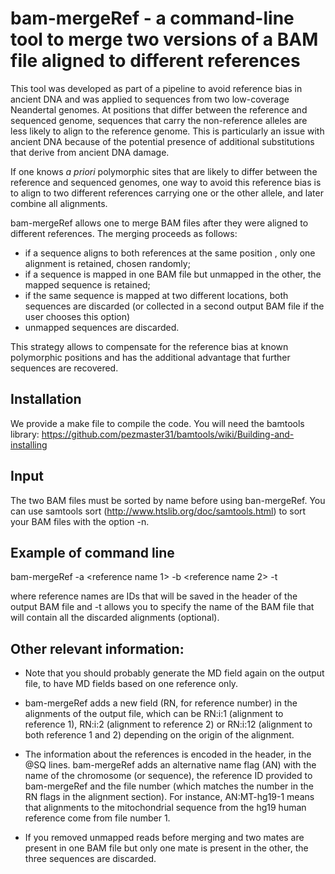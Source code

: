 # bam-mergeRef - a command-line tool to merge two versions of a BAM file aligned to different references

This tool was developed as part of a pipeline to avoid reference bias in ancient DNA and was applied to sequences from two low-coverage Neandertal genomes. At positions that differ between the reference and sequenced genome, sequences that carry the non-reference alleles are less likely to align to the reference genome. This is particularly an issue with ancient DNA because of the potential presence of additional substitutions that derive from ancient DNA damage.

If one knows *a priori* polymorphic sites that are likely to differ between the reference and sequenced genomes, one way to avoid this reference bias is to align to two different references carrying one or the other allele, and later combine all alignments.

bam-mergeRef allows one to merge BAM files after they were aligned to different references. The merging proceeds as follows:
- if a sequence aligns to both references at the same position , only one alignment is retained, chosen randomly;
- if a sequence is mapped in one BAM file but unmapped in the other, the mapped sequence is retained;
- if the same sequence is mapped at two different locations, both sequences are discarded (or collected in a second output BAM file if the user chooses this option)
- unmapped sequences are discarded.

This strategy allows to compensate for the reference bias at known polymorphic positions and has the additional advantage that further sequences are recovered.

## Installation

We provide a make file to compile the code. You will need the bamtools library: https://github.com/pezmaster31/bamtools/wiki/Building-and-installing

## Input

The two BAM files must be sorted by name before using ban-mergeRef. You can use samtools sort (http://www.htslib.org/doc/samtools.html) to sort your BAM files with the option -n.

## Example of command line

bam-mergeRef -a <reference name 1> -b <reference name 2> <inputfile1> <inputfile2> <outputfile> -t <trashfile> 

where reference names are IDs that will be saved in the header of the output BAM file and -t allows you to specify the name of the BAM file that will contain all the discarded alignments (optional). 

## Other relevant information:
- Note that you should probably generate the MD field again on the output file, to have MD fields based on one reference only. 

 - bam-mergeRef adds a new field (RN, for reference number) in the alignments of the output file, which can be RN:i:1 (alignment to reference 1), RN:i:2 (alignment to reference 2) or RN:i:12 (alignment to both reference 1 and 2) depending on the origin of the alignment.

 - The information about the references is encoded in the header, in the @SQ lines. bam-mergeRef adds an alternative name flag (AN) with the name of the chromosome (or sequence), the reference ID provided to bam-mergeRef and the file number (which matches the number in the RN flags in the alignment section). For instance, AN:MT-hg19-1 means that alignments to the mitochondrial sequence from the hg19 human reference come from file number 1.

- If you removed unmapped reads before merging and two mates are present in one BAM file but only one mate is present in the other, the three sequences are discarded.
